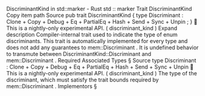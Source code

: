 DiscriminantKind in std::marker - Rust
std
::
marker
Trait
DiscriminantKind
Copy item path
Source
pub trait DiscriminantKind {
    type
Discriminant
:
Clone
+
Copy
+
Debug
+
Eq
+
PartialEq
+
Hash
+
Send
+
Sync
+
Unpin
;
}
🔬
This is a nightly-only experimental API. (
discriminant_kind
)
Expand description
Compiler-internal trait used to indicate the type of enum discriminants.
This trait is automatically implemented for every type and does not add any
guarantees to
mem::Discriminant
. It is
undefined behavior
to transmute
between
DiscriminantKind::Discriminant
and
mem::Discriminant
.
Required Associated Types
§
Source
type
Discriminant
:
Clone
+
Copy
+
Debug
+
Eq
+
PartialEq
+
Hash
+
Send
+
Sync
+
Unpin
🔬
This is a nightly-only experimental API. (
discriminant_kind
)
The type of the discriminant, which must satisfy the trait
bounds required by
mem::Discriminant
.
Implementors
§